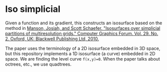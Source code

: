 # Iso simplicial

Given a function and its gradient, this constructs an isosurface based on the method in
[Manson, Josiah, and Scott Schaefer. "Isosurfaces over simplicial partitions of multiresolution grids." Computer Graphics Forum. Vol. 29. No. 2. Oxford, UK: Blackwell Publishing Ltd, 2010.](https://people.engr.tamu.edu/schaefer/research/iso_simplicial.pdf)

The paper uses the terminology of a 2D isosurface embedded in 3D space, but this repository implements a 1D isosurface (a curve) embedded in 2D space. We are finding the level curve `f(x,y)=0`. When the paper talks about octrees, etc., we use quadtrees.
